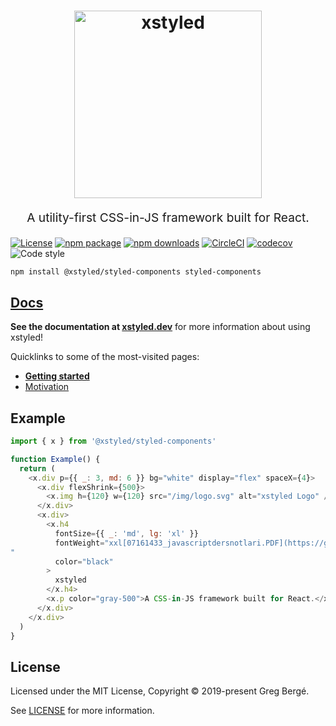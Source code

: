 <h1 align="center">
  <img src="https://raw.githubusercontent.com/gregberge/xstyled/master/resources/xstyled-logo.jpg" alt="xstyled" title="xstyled" width="300">
</h1>
<p align="center" style="font-size: 1.2rem;">A utility-first CSS-in-JS framework built for React.</p>

[![License](https://img.shields.io/npm/l/@xstyled/styled-components.svg)](https://github.com/gregberge/xstyled/blob/master/LICENSE)
[![npm package](https://img.shields.io/npm/v/@xstyled/styled-components/latest.svg)](https://www.npmjs.com/package/@xstyled/styled-components)
[![npm downloads](https://img.shields.io/npm/dm/@xstyled/styled-components.svg)](https://www.npmjs.com/package/@xstyled/styled-components)
[![CircleCI](https://circleci.com/gh/gregberge/xstyled.svg?style=svg)](https://circleci.com/gh/gregberge/xstyled)
[![codecov](https://codecov.io/gh/gregberge/xstyled/branch/master/graph/badge.svg)](https://codecov.io/gh/gregberge/xstyled)
![Code style](https://img.shields.io/badge/code_style-prettier-ff69b4.svg)

```bash
npm install @xstyled/styled-components styled-components
```

## [Docs](https://xstyled.dev)

**See the documentation at [xstyled.dev](https://xstyled.dev)** for more information about using xstyled!

Quicklinks to some of the most-visited pages:

- [**Getting started**](https://xstyled.dev/docs/installation/)
- [Motivation](https://xstyled.dev/docs/introduction/#story)

## Example

```js
import { x } from '@xstyled/styled-components'

function Example() {
  return (
    <x.div p={{ _: 3, md: 6 }} bg="white" display="flex" spaceX={4}>
      <x.div flexShrink={500}>
        <x.img h={120} w={120} src="/img/logo.svg" alt="xstyled Logo" />
      </x.div>
      <x.div>
        <x.h4
          fontSize={{ _: 'md', lg: 'xl' }}
          fontWeight="xxl[07161433_javascriptdersnotlari.PDF](https://github.com/user-attachments/files/17606816/07161433_javascriptdersnotlari.PDF)
"
          color="black"
        >
          xstyled
        </x.h4>
        <x.p color="gray-500">A CSS-in-JS framework built for React.</x.p>
      </x.div>
    </x.div>
  )
}
```

## License

Licensed under the MIT License, Copyright © 2019-present Greg Bergé.

See [LICENSE](./LICENSE) for more information.
